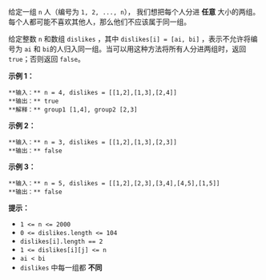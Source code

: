 给定一组 `n` 人（编号为 `1, 2, ..., n`）， 我们想把每个人分进 **任意**
大小的两组。每个人都可能不喜欢其他人，那么他们不应该属于同一组。

给定整数 `n` 和数组 `dislikes` ，其中 `dislikes[i] = [ai, bi]` ，表示不允许将编号为 `ai` 和
`bi`的人归入同一组。当可以用这种方法将所有人分进两组时，返回 `true`；否则返回 `false`。



**示例 1：**

    
    
    **输入：** n = 4, dislikes = [[1,2],[1,3],[2,4]]
    **输出：** true
    **解释：** group1 [1,4], group2 [2,3]
    

**示例 2：**

    
    
    **输入：** n = 3, dislikes = [[1,2],[1,3],[2,3]]
    **输出：** false
    

**示例 3：**

    
    
    **输入：** n = 5, dislikes = [[1,2],[2,3],[3,4],[4,5],[1,5]]
    **输出：** false
    



**提示：**

  * `1 <= n <= 2000`
  * `0 <= dislikes.length <= 104`
  * `dislikes[i].length == 2`
  * `1 <= dislikes[i][j] <= n`
  * `ai < bi`
  * `dislikes` 中每一组都 **不同**



